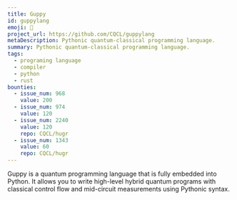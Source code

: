 ```yaml
---
title: Guppy
id: guppylang
emoji: 🐠
project_url: https://github.com/CQCL/guppylang
metaDescription: Pythonic quantum-classical programming language.
summary: Pythonic quantum-classical programming language.
tags:
  - programing language
  - compiler
  - python
  - rust
bounties:
  - issue_num: 968
    value: 200
  - issue_num: 974
    value: 120
  - issue_num: 2240
    value: 120
    repo: CQCL/hugr
  - issue_num: 1343
    value: 60
    repo: CQCL/hugr
---
```


Guppy is a quantum programming language that is fully embedded into Python. It allows you to write high-level hybrid quantum programs with classical control flow and mid-circuit measurements using Pythonic syntax.
